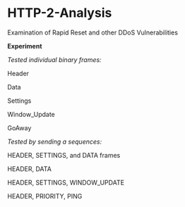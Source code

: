 # HTTP-2-Analysis
Examination of Rapid Reset and other DDoS Vulnerabilities

**Experiment**

_Tested individual binary frames:_

Header

Data

Settings

Window_Update

GoAway 


_Tested by sending a sequences:_

HEADER, SETTINGS, and DATA frames

HEADER, DATA

HEADER, SETTINGS, WINDOW_UPDATE

HEADER, PRIORITY, PING



